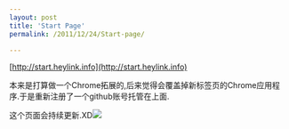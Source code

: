 ```yaml
---
layout: post
title: 'Start Page'
permalink: /2011/12/24/Start-page/

---
```


[http://start.heylink.info](http://start.heylink.info)

本来是打算做一个Chrome拓展的,后来觉得会覆盖掉新标签页的Chrome应用程序.于是重新注册了一个github账号托管在上面.

这个页面会持续更新.XD<img src="http://i.imgur.com/wFRsz.jpg">
